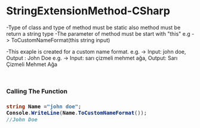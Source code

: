 # StringExtensionMethod-CSharp

-Type of class and type of method must be static also method must be return a string type
-The parameter of method must be start with "this" e.g -> ToCustomNameFormat(this string input)

-This exaple is created for a custom name format. e.g. -> Input: john doe, Output : John Doe
e.g. -> Input: sarı çizmeli mehmet ağa, Output: Sarı Çizmeli Mehmet Ağa 


<br/>
<h3>Calling The Function <h3>
   
```c#
string Name ="john doe"; 
Console.WriteLine(Name.ToCustomNameFormat());
//John Doe


